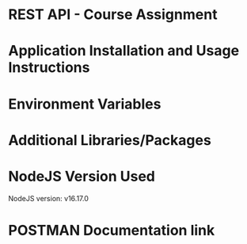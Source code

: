 # REST API - Course Assignment

# Application Installation and Usage Instructions

# Environment Variables

# Additional Libraries/Packages

# NodeJS Version Used

NodeJS version: v16.17.0

# POSTMAN Documentation link
